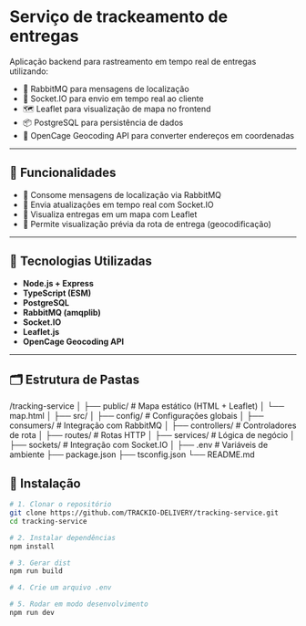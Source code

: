 # Serviço de trackeamento de entregas

Aplicação backend para rastreamento em tempo real de entregas utilizando:

- 🐇 RabbitMQ para mensagens de localização
- 📡 Socket.IO para envio em tempo real ao cliente
- 🗺️ Leaflet para visualização de mapa no frontend
- 📦 PostgreSQL para persistência de dados
- 📍 OpenCage Geocoding API para converter endereços em coordenadas

---

## 🚀 Funcionalidades

- 🔄 Consome mensagens de localização via RabbitMQ
- 💬 Envia atualizações em tempo real com Socket.IO
- 📍 Visualiza entregas em um mapa com Leaflet
- 🔄 Permite visualização prévia da rota de entrega (geocodificação)

---

## 🧱 Tecnologias Utilizadas

- **Node.js + Express**
- **TypeScript (ESM)**
- **PostgreSQL**
- **RabbitMQ (amqplib)**
- **Socket.IO**
- **Leaflet.js**
- **OpenCage Geocoding API**

---

## 🗂 Estrutura de Pastas

/tracking-service
│
├── public/ # Mapa estático (HTML + Leaflet)
│ └── map.html
│
├── src/
│ ├── config/ # Configurações globais
│ ├── consumers/ # Integração com RabbitMQ
│ ├── controllers/ # Controladores de rota
│ ├── routes/ # Rotas HTTP
│ ├── services/ # Lógica de negócio
│ ├── sockets/ # Integração com Socket.IO
│
├── .env # Variáveis de ambiente
├── package.json
├── tsconfig.json
└── README.md

## 🧪 Instalação

```bash
# 1. Clonar o repositório
git clone https://github.com/TRACKIO-DELIVERY/tracking-service.git
cd tracking-service

# 2. Instalar dependências
npm install

# 3. Gerar dist
npm run build

# 4. Crie um arquivo .env

# 5. Rodar em modo desenvolvimento
npm run dev
```
